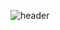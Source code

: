 
![header](https://capsule-render.vercel.app/api?type=venom&color=_666666&height=300&section=header&text=allrightWon&fontSize=70)



